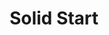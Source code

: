 ---
title: "Solid Start"
authors:
    - "Erik Kroes"
type: "article"
categories: 
    - "accessibility"
    - "inclusive design" 
link: "https://www.solidstart.info/"
---
